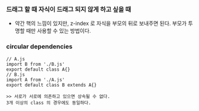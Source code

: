 ### 드래그 할 때 자식이 드래그 되지 않게 하고 싶을 때

- 약간 핵의 느낌이 있지만, z-index 로 자식을 부모의 뒤로 보내주면 된다. 부모가 투명할 때만 사용할 수 있는 방법이다.

### circular dependencies

    // A.js
    import B from './B.js'
    export default class A{}
    // B.js
    import A from './A.js'
    export default class B extends A{}

    >> 서로가 서로에 의존하고 있으면 상속될 수 없다.
    3개 이상의 class 의 경우에도 동일하다.
